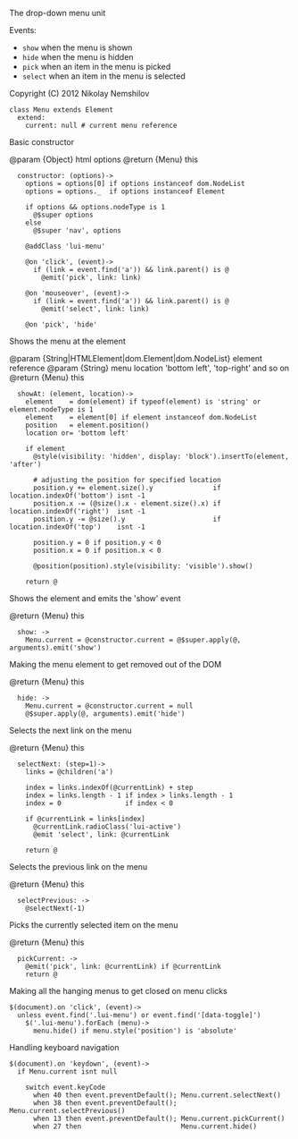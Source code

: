The drop-down menu unit

Events:
  * `show` when the menu is shown
  * `hide` when the menu is hidden
  * `pick` when an item in the menu is picked
  * `select` when an item in the menu is selected

Copyright (C) 2012 Nikolay Nemshilov

```coffee-aside
class Menu extends Element
  extend:
    current: null # current menu reference
```

Basic constructor

@param {Object} html options
@return {Menu} this

```coffee-aside
  constructor: (options)->
    options = options[0] if options instanceof dom.NodeList
    options = options._  if options instanceof Element

    if options && options.nodeType is 1
      @$super options
    else
      @$super 'nav', options

    @addClass 'lui-menu'

    @on 'click', (event)->
      if (link = event.find('a')) && link.parent() is @
        @emit('pick', link: link)

    @on 'mouseover', (event)->
      if (link = event.find('a')) && link.parent() is @
        @emit('select', link: link)

    @on 'pick', 'hide'
```

Shows the menu at the element

@param {String|HTMLElement|dom.Element|dom.NodeList} element reference
@param {String} menu location 'bottom left', 'top-right' and so on
@return {Menu} this

```coffee-aside
  showAt: (element, location)->
    element    = dom(element) if typeof(element) is 'string' or element.nodeType is 1
    element    = element[0] if element instanceof dom.NodeList
    position   = element.position()
    location or= 'bottom left'

    if element
      @style(visibility: 'hidden', display: 'block').insertTo(element, 'after')

      # adjusting the position for specified location
      position.y += element.size().y               if location.indexOf('bottom') isnt -1
      position.x -= (@size().x - element.size().x) if location.indexOf('right')  isnt -1
      position.y -= @size().y                      if location.indexOf('top')    isnt -1

      position.y = 0 if position.y < 0
      position.x = 0 if position.x < 0

      @position(position).style(visibility: 'visible').show()

    return @
```

Shows the element and emits the 'show' event

@return {Menu} this

```coffee-aside
  show: ->
    Menu.current = @constructor.current = @$super.apply(@, arguments).emit('show')
```

Making the menu element to get removed out of the DOM

@return {Menu} this

```coffee-aside
  hide: ->
    Menu.current = @constructor.current = null
    @$super.apply(@, arguments).emit('hide')
```

Selects the next link on the menu

@return {Menu} this

```coffee-aside
  selectNext: (step=1)->
    links = @children('a')

    index = links.indexOf(@currentLink) + step
    index = links.length - 1 if index > links.length - 1
    index = 0                if index < 0

    if @currentLink = links[index]
      @currentLink.radioClass('lui-active')
      @emit 'select', link: @currentLink

    return @
```

Selects the previous link on the menu

@return {Menu} this

```coffee-aside
  selectPrevious: ->
    @selectNext(-1)
```

Picks the currently selected item on the menu

@return {Menu} this

```coffee-aside
  pickCurrent: ->
    @emit('pick', link: @currentLink) if @currentLink
    return @
```

Making all the hanging menus to get closed on menu clicks

```coffee-aside
$(document).on 'click', (event)->
  unless event.find('.lui-menu') or event.find('[data-toggle]')
    $('.lui-menu').forEach (menu)->
      menu.hide() if menu.style('position') is 'absolute'
```

Handling keyboard navigation

```coffee-aside
$(document).on 'keydown', (event)->
  if Menu.current isnt null

    switch event.keyCode
      when 40 then event.preventDefault(); Menu.current.selectNext()
      when 38 then event.preventDefault(); Menu.current.selectPrevious()
      when 13 then event.preventDefault(); Menu.current.pickCurrent()
      when 27 then                         Menu.current.hide()
```
